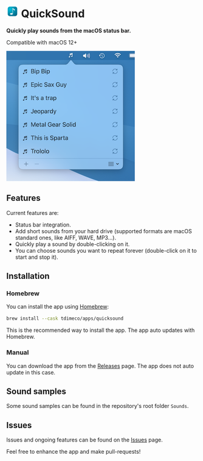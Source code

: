 # ![image](https://raw.githubusercontent.com/tdimeco/quicksound/main/QuickSound/Resources/Assets.xcassets/AppIcon.appiconset/icon_32x32.png) QuickSound

**Quickly play sounds from the macOS status bar.**

Compatible with macOS 12+

![screenshot](https://raw.githubusercontent.com/tdimeco/quicksound/main/Documentation/Screenshot.png)

## Features

Current features are:

- Status bar integration.
- Add short sounds from your hard drive (supported formats are macOS standard ones, like AIFF, WAVE, MP3...).
- Quickly play a sound by double-clicking on it.
- You can choose sounds you want to repeat forever (double-click on it to start and stop it).

## Installation

### Homebrew

You can install the app using [Homebrew](https://brew.sh/):

```bash
brew install --cask tdimeco/apps/quicksound
```

This is the recommended way to install the app.
The app auto updates with Homebrew.

### Manual

You can download the app from the [Releases](https://github.com/tdimeco/quicksound/releases) page.
The app does not auto update in this case.

## Sound samples

Some sound samples can be found in the repository's root folder `Sounds`.

## Issues

Issues and ongoing features can be found on the [Issues](https://github.com/tdimeco/quicksound/issues) page.

Feel free to enhance the app and make pull-requests!
